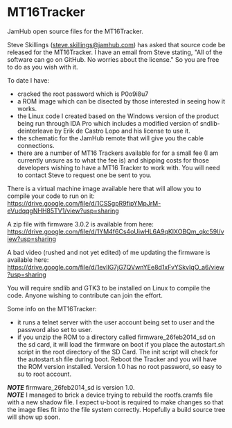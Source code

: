 # MT16Tracker
JamHub open source files for the MT16Tracker.

Steve Skillings (steve.skillings@jamhub.com) has asked that source code be released for the MT16Tracker.  I have an email from Steve stating, "All of the software can go on GitHub.  No worries about the license." So you are free to do as you wish with it.

To date I have:
- cracked the root password which is P0o9i8u7
- a ROM image which can be disected by those interested in seeing how it works.
- the Linux code I created based on the Windows version of the product being run through IDA Pro which includes a modified version of sndlib-deinterleave by Erik de Castro Lopo and his license to use it.
- the schematic for the JamHub remote that will give you the cable connections.
- there are a number of MT16 Trackers available for for a small fee (I am currently unsure as to what the fee is) and shipping costs for those developers wishing to have a MT16 Tracker to work with.  You will need to contact Steve to request one be sent to you.  

There is a virtual machine image available here that will allow you to compile your code to run on it:
https://drive.google.com/file/d/1CSSgpR9fipYMpJrM-eVudqqgNHH85TV1/view?usp=sharing

A zip file with firmware 3.0.2 is available from here:
https://drive.google.com/file/d/1YM4f6Cs4oUiwHL6A9qKIXOBQm_qkc59I/view?usp=sharing

A bad video (rushed and not yet edited) of me updating the firmware is available here:
https://drive.google.com/file/d/1evIlG7jG7QVwnYEe8d1xFvYSkvIqO_a6/view?usp=sharing

You will require sndlib and GTK3 to be installed on Linux to compile the code.   Anyone wishing to contribute can join the effort.

Some info on the MT16Tracker:
- it runs a telnet server with the user account being set to user and the password also set to user.
- if you unzip the ROM to a directory called firmware_26feb2014_sd on the sd card, it will load the firmware on boot if you place the autostart.sh script in the root directory of the SD Card.  The init script will check for the autostart.sh file during boot.  Reboot the Tracker and you will have the ROM version installed.   Version 1.0 has no root password, so easy to su to root account.  

***NOTE*** firmware_26feb2014_sd is version 1.0.  
***NOTE*** I managed to brick a device trying to rebuild the rootfs.cramfs file with a new shadow file.   I expect u-boot is required to make changes so that the image files fit into the file system correctly.  Hopefully a build source tree will show up soon.
